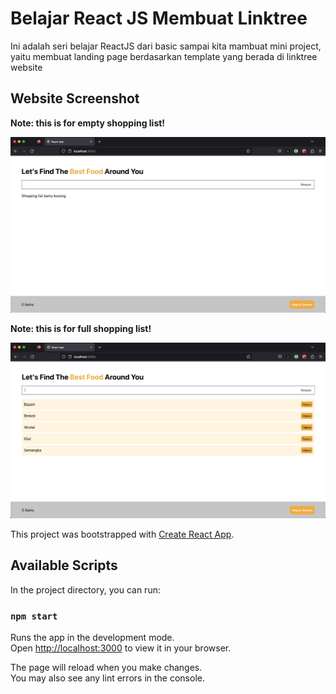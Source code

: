 # Belajar React JS Membuat Linktree

Ini adalah seri belajar ReactJS dari basic sampai kita mambuat mini project, yaitu membuat landing page berdasarkan template yang berada di linktree website

## Website Screenshot

**Note: this is for empty shopping list!**

![App Screenshot](./ss-empty-list.png)

**Note: this is for full shopping list!**

![App Screenshot](./ss-full-list.png)

This project was bootstrapped with [Create React App](https://github.com/facebook/create-react-app).

## Available Scripts

In the project directory, you can run:

### `npm start`

Runs the app in the development mode.\
Open [http://localhost:3000](http://localhost:3000) to view it in your browser.

The page will reload when you make changes.\
You may also see any lint errors in the console.
